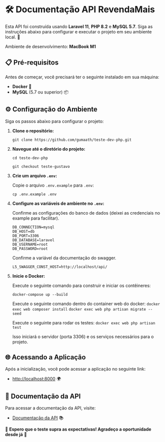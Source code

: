 # 🛠️ Documentação API RevendaMais

Esta API foi construída usando **Laravel 11**, **PHP 8.2** e **MySQL 5.7**. Siga as instruções abaixo para configurar e executar o projeto em seu ambiente local. 🚀

Ambiente de desenvolvimento: **MacBook M1**

## 📋 Pré-requisitos

Antes de começar, você precisará ter o seguinte instalado em sua máquina:

- **Docker** 🐳
- **MySQL** (5.7 ou superior) 📦

## ⚙️ Configuração do Ambiente

Siga os passos abaixo para configurar o projeto:

1. **Clone o repositório:**

   `git clone https://github.com/gumaath/teste-dev-php.git`

2. **Navegue até o diretório do projeto:**

   `cd teste-dev-php`

   `﻿git checkout teste-gustavo`

4. **Crie um arquivo `.env`:**

   Copie o arquivo `.env.example` para `.env`:

   `cp .env.example .env`

5. **Configure as variáveis de ambiente no `.env`:**

   Confirme as configurações do banco de dados (deixei as credenciais no example para facilitar).

   ```
   DB_CONNECTION=mysql
   DB_HOST=db
   DB_PORT=3306
   DB_DATABASE=laravel
   DB_USERNAME=root
   DB_PASSWORD=root
   ```
   
   Confirme a variável da documentação do swagger.

   ```
   L5_SWAGGER_CONST_HOST=http://localhost/api/
   ```

6. **Inicie o Docker:**

   Execute o seguinte comando para construir e iniciar os contêineres:

   `docker-compose up --build`
   
   Execute o seguinte comando dentro do container web do docker:
   `docker exec web composer install`
   `docker exec web php artisan migrate --seed`
   
   Execute o seguinte para rodar os testes:
   `docker exec web php artisan test`

   Isso iniciará o servidor (porta 3306) e os serviços necessários para o projeto.

## 🌐 Acessando a Aplicação

Após a inicialização, você pode acessar a aplicação no seguinte link:

- [http://localhost:8000](http://localhost:8000) 🌍

## 📖 Documentação da API

Para acessar a documentação da API, visite:

- [Documentação da API](http://127.0.0.1:8000/api/documentation) 📚

🎊 **Espero que o teste supra as expectativas! Agradeço a oportunidade desde já** 🎊
